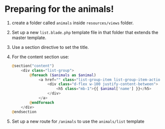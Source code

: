 # Preparing for the animals!

1. create a folder called `animals` inside `resources/views` folder.

1. Set up a new `list.blade.php` template file in that folder that extends the master template.

1. Use a section directive to set the title.

1. For the content section use:
    ```php
    @section("content")
        <div class="list-group">
            @foreach ($animals as $animal)
                <a href="" class="list-group-item list-group-item-action">
                    <div class="d-flex w-100 justify-content-between">
                        <h5 class="mb-1">{{ $animal['name'] }}</h5>
                    </div>
                </a>
            @endforeach
        </div>
    @endsection
    ```

1. Set up a new route for `/animals` to use the `animals/list` template